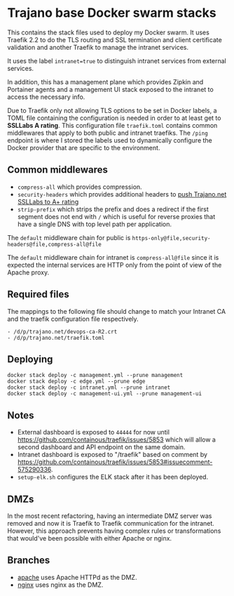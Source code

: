 # Trajano base Docker swarm stacks

This contains the stack files used to deploy my Docker swarm.  It uses Traefik 2.2 to do the TLS routing and SSL termination and client certificate validation and another Traefik to manage the intranet services.  

It uses the label `intranet=true` to distinguish intranet services from external services.

In addition, this has a management plane which provides Zipkin and Portainer agents and a management UI stack exposed to the intranet to access the necessary info.

Due to Traefik only not allowing TLS options to be set in Docker labels, a TOML file containing the configuration is needed in order to at least get to **SSLLabs A rating**.  This configuration file `traefik.toml` contains common middlewares that apply to both public and intranet traefiks.  The `/ping` endpoint is where I stored the labels used to dynamically configure the Docker provider that are specific to the environment.  

## Common middlewares

* `compress-all` which provides compression.
* `security-headers` which provides additional headers to [push Trajano.net SSLLabs to A+ rating](https://www.ssllabs.com/ssltest/analyze.html?d=trajano.net)
* `strip-prefix` which strips the prefix and does a redirect if the first segment does not end with `/` which is useful for reverse proxies that have a single DNS with top level path per application.

The `default` middleware chain for public is `https-only@file,security-headers@file,compress-all@file`

The `default` middleware chain for intranet is `compress-all@file` since it is expected the internal services are HTTP only from the point of view of the Apache proxy.

## Required files

The mappings to the following file should change to match your Intranet CA and the traefik configuration file respectively.

    - /d/p/trajano.net/devops-ca-R2.crt
    - /d/p/trajano.net/traefik.toml

## Deploying

```
docker stack deploy -c management.yml --prune management
docker stack deploy -c edge.yml --prune edge
docker stack deploy -c intranet.yml --prune intranet
docker stack deploy -c management-ui.yml --prune management-ui
```

## Notes

* External dashboard is exposed to `44444` for now until https://github.com/containous/traefik/issues/5853 which will allow a second dashboard and API endpoint on the same domain.
* Intranet dashboard is exposed to "/traefik" based on comment by https://github.com/containous/traefik/issues/5853#issuecomment-575290336.
* `setup-elk.sh` configures the ELK stack after it has been deployed.

## DMZs

In the most recent refactoring, having an intermediate DMZ server was removed and now it is Traefik to Traefik communication for the intranet.  However, this approach prevents having complex rules or transformations that would've been possible with either Apache or nginx.

## Branches
* [apache](https://github.com/trajano/trajano-swarm/tree/apache) uses Apache HTTPd as the DMZ.
* [nginx](https://github.com/trajano/trajano-swarm/tree/nginx) uses nginx as the DMZ.
